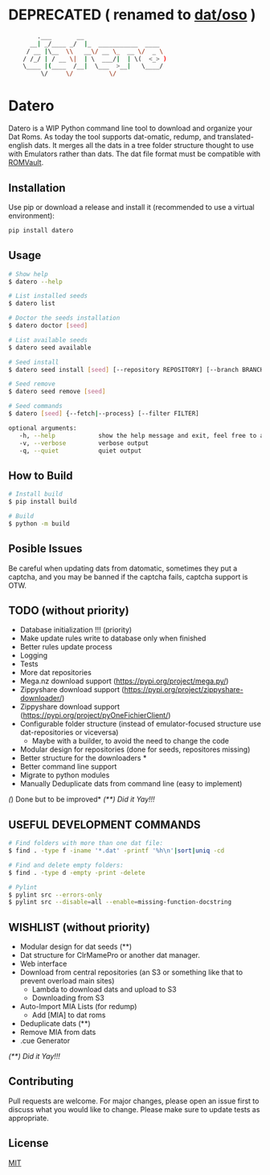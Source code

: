 # DEPRECATED ( renamed to [dat/oso](https://github.com/laromicas/datoso) )

``` bash
        .___       __
      __| _/____ _/  |_  ___________  ____
     / __ |\__  \\   __\/ __ \_  __ \/  _ \
    / /_/ | / __ \|  | \  ___/|  | \(  <_> )
    \____ |(____  /__|  \___  >__|   \____/
         \/     \/          \/
```

# Datero

Datero is a WIP Python command line tool to download and organize your Dat Roms.
As today the tool supports dat-omatic, redump, and translated-english dats.
It merges all the dats in a tree folder structure thought to use with Emulators rather than dats.
The dat file format must be compatible with [ROMVault](https://www.romvault.com/).

## Installation

Use pip or download a release and install it (recommended to use a
virtual environment):

``` bash
pip install datero
```

## Usage

``` bash
# Show help
$ datero --help

# List installed seeds
$ datero list

# Doctor the seeds installation
$ datero doctor [seed]

# List available seeds
$ datero seed available

# Seed install
$ datero seed install [seed] [--repository REPOSITORY] [--branch BRANCH]

# Seed remove
$ datero seed remove [seed]

# Seed commands
$ datero [seed] {--fetch|--process} [--filter FILTER]

optional arguments:
   -h, --help            show the help message and exit, feel free to append to other commands
   -v, --verbose         verbose output
   -q, --quiet           quiet output
```

## How to Build

``` bash
# Install build
$ pip install build

# Build
$ python -m build
```

## Posible Issues

Be careful when updating dats from datomatic, sometimes they put a
captcha, and you may be banned if the captcha fails, captcha support is
OTW.

## TODO (without priority)

-   Database initialization !!! (priority)
-   Make update rules write to database only when finished
-   Better rules update process
-   Logging
-   Tests
-   More dat repositories
-   Mega.nz download support (<https://pypi.org/project/mega.py/>)
-   Zippyshare download support (<https://pypi.org/project/zippyshare-downloader/>)
-   Zippyshare download support (<https://pypi.org/project/pyOneFichierClient/>)
-   Configurable folder structure (instead of emulator-focused structure use dat-repositories or viceversa)
    -   Maybe with a builder, to avoid the need to change the code
-   Modular design for repositories (done for seeds, repositores
    missing)
-   Better structure for the downloaders \*
-   Better command line support
-   Migrate to python modules
-   Manually Deduplicate dats from command line (easy to implement)

*(*) Done but to be improved*
*(**) Did it Yay!!!*

## USEFUL DEVELOPMENT COMMANDS

```bash
# Find folders with more than one dat file:
$ find . -type f -iname '*.dat' -printf '%h\n'|sort|uniq -cd

# Find and delete empty folders:
$ find . -type d -empty -print -delete

# Pylint
$ pylint src --errors-only
$ pylint src --disable=all --enable=missing-function-docstring
```

## WISHLIST (without priority)

-   Modular design for dat seeds (\*\*)
-   Dat structure for ClrMamePro or another dat manager.
-   Web interface
-   Download from central repositories (an S3 or something like that to prevent overload main sites)
    -   Lambda to download dats and upload to S3
    -   Downloading from S3
-   Auto-Import MIA Lists (for redump)
    -   Add \[MIA\] to dat roms
-   Deduplicate dats (\*\*)
-   Remove MIA from dats
-   .cue Generator

*(**) Did it Yay!!!*

## Contributing

Pull requests are welcome. For major changes, please open an issue first to discuss what you would like to change.
Please make sure to update tests as appropriate.

## License

[MIT](https://choosealicense.com/licenses/mit/)
